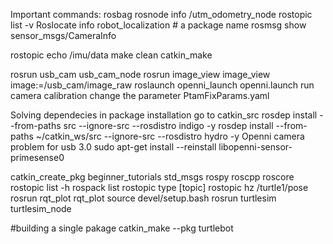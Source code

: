 Important commands:
rosbag 
rosnode info /utm_odometry_node 
rostopic list -v
Roslocate info robot_localization # a package name
rosmsg show sensor_msgs/CameraInfo

rostopic echo /imu/data
make clean
catkin_make


 rosrun usb_cam usb_cam_node
 rosrun image_view image_view image:=/usb_cam/image_raw
 roslaunch openni_launch openni.launch
 run camera calibration
 change the parameter PtamFixParams.yaml

Solving dependecies in package installation
go to catkin_src
rosdep install --from-paths src --ignore-src --rosdistro indigo -y
rosdep install --from-paths ~/catkin_ws/src --ignore-src --rosdistro hydro -y
Openni camera problem for usb 3.0
sudo apt-get install --reinstall libopenni-sensor-primesense0

catkin_create_pkg beginner_tutorials std_msgs rospy roscpp
roscore
rostopic list -h
rospack list
rostopic type [topic]
rostopic hz /turtle1/pose
rosrun rqt_plot rqt_plot
source devel/setup.bash
rosrun turtlesim turtlesim_node

#building a single pakage
catkin_make --pkg turtlebot

